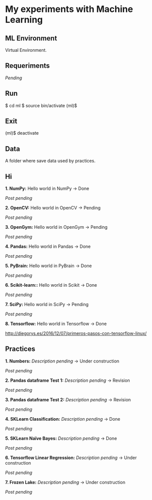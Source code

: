 # My experiments with Machine Learning

## ML Environment

Virtual Environment.

## Requeriments

*Pending*

## Run

$ cd ml
$ source bin/activate
(ml)$

## Exit

(ml)$ deactivate

## Data

A folder where save data used by practices.

## Hi

**1. NumPy:**  Hello world in NumPy -> Done

*Post pending*

**2. OpenCV:**  Hello world in OpenCV -> Pending

*Post pending*

**3. OpenGym:**  Hello world in OpenGym -> Pending

*Post pending*

**4. Pandas:**  Hello world in Pandas -> Done

*Post pending*

**5. PyBrain:**  Hello world in PyBrain -> Done

*Post pending*

**6. Scikit-learn::**  Hello world in Scikit -> Done

*Post pending*

**7. SciPy:**  Hello world in SciPy -> Pending

*Post pending*

**8. Tensorflow:**  Hello world in Tensorflow -> Done

http://diegorys.es/2016/12/07/primeros-pasos-con-tensorflow-linux/

## Practices

**1. Numbers:** *Description pending*  -> Under construction

*Post pending*

**2. Pandas dataframe Test 1:** *Description pending*  -> Revision

*Post pending*

**3. Pandas dataframe Test 2:** *Description pending*  -> Revision

*Post pending*

**4. SKLearn Classification:** *Description pending*  -> Done

*Post pending*

**5. SKLearn Naïve Bayes:** *Description pending*  -> Done

*Post pending*

**6. Tensorflow Linear Regression:** *Description pending*  -> Under construction

*Post pending*

**7. Frozen Lake:** *Description pending*  -> Under construction

*Post pending*